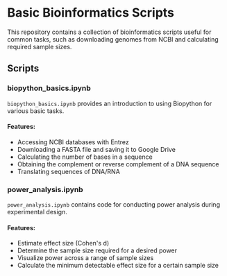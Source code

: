 # Basic Bioinformatics Scripts

This repository contains a collection of bioinformatics scripts useful for common tasks, such as downloading genomes from NCBI and calculating required sample sizes.

## Scripts

### biopython_basics.ipynb
`biopython_basics.ipynb` provides an introduction to using Biopython for various basic tasks.

#### Features:
- Accessing NCBI databases with Entrez
- Downloading a FASTA file and saving it to Google Drive
- Calculating the number of bases in a sequence
- Obtaining the complement or reverse complement of a DNA sequence
- Translating sequences of DNA/RNA

 ### power_analysis.ipynb
`power_analysis.ipynb` contains code for conducting power analysis during experimental design.

#### Features:
- Estimate effect size (Cohen's d)
- Determine the sample size required for a desired power
- Visualize power across a range of sample sizes
- Calculate the minimum detectable effect size for a certain sample size
